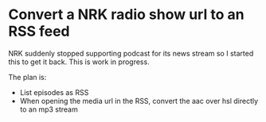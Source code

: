 # Convert a NRK radio show url to an RSS feed

NRK suddenly stopped supporting podcast for its news stream so I started this to get it back.
This is work in progress.

The plan is:
* List episodes as RSS
* When opening the media url in the RSS, convert the aac over hsl directly to an mp3 stream

